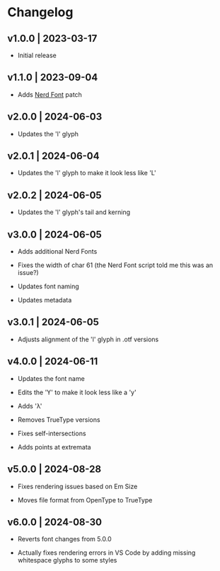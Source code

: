 # Changelog

## v1.0.0 | 2023-03-17

- Initial release

## v1.1.0 | 2023-09-04

- Adds [Nerd Font](https://www.nerdfonts.com/) patch

## v2.0.0 | 2024-06-03

- Updates the 'l' glyph

## v2.0.1 | 2024-06-04

- Updates the 'l' glyph to make it look less like 'L'

## v2.0.2 | 2024-06-05

- Updates the 'l' glyph's tail and kerning

## v3.0.0 | 2024-06-05

- Adds additional Nerd Fonts

- Fixes the width of char 61 (the Nerd Font script told me this was an issue?)

- Updates font naming

- Updates metadata

## v3.0.1 | 2024-06-05

- Adjusts alignment of the 'l' glyph in .otf versions

## v4.0.0 | 2024-06-11

- Updates the font name

- Edits the 'Y' to make it look less like a 'y'

- Adds 'λ'

- Removes TrueType versions

- Fixes self-intersections

- Adds points at extremata

## v5.0.0 | 2024-08-28

- Fixes rendering issues based on Em Size

- Moves file format from OpenType to TrueType

## v6.0.0 | 2024-08-30

- Reverts font changes from 5.0.0

- Actually fixes rendering errors in VS Code by adding missing whitespace
  glyphs to some styles
